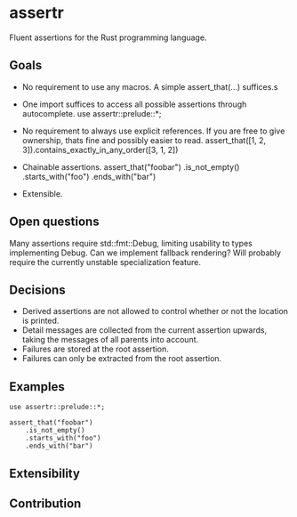 # assertr

Fluent assertions for the Rust programming language.

## Goals

- No requirement to use any macros. A simple
    assert_that(...)
  suffices.s

- One import suffices to access all possible assertions through autocomplete.
    use assertr::prelude::*;

- No requirement to always use explicit references. If you are free to give ownership, thats fine and possibly easier to read.
    assert_that([1, 2, 3]).contains_exactly_in_any_order([3, 1, 2])

- Chainable assertions.
    assert_that("foobar")
        .is_not_empty()
        .starts_with("foo")
        .ends_with("bar")

- Extensible.

## Open questions

Many assertions require std::fmt::Debug, limiting usability to types implementing Debug.
Can we implement fallback rendering? Will probably require the currently unstable specialization feature.

## Decisions

- Derived assertions are not allowed to control whether or not the location is printed.
- Detail messages are collected from the current assertion upwards, taking the messages of all parents into account.
- Failures are stored at the root assertion.
- Failures can only be extracted from the root assertion.

## Examples

    use assertr::prelude::*;

    assert_that("foobar")
        .is_not_empty()
        .starts_with("foo")
        .ends_with("bar")

## Extensibility


## Contribution

